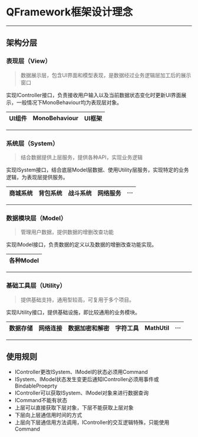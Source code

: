 # QFramework框架设计理念
---
## 架构分层
### 表现层（View）

>数据展示层，包含UI界面和模型表现，是数据经过业务逻辑层加工后的展示窗口

实现IController接口，负责接收用户输入以及当前数据状态变化时更新UI界面展示，一般情况下MonoBehaviour均为表现层对象。

| UI组件 | MonoBehaviour | UI框架 |
| :----: | :-----------: | :----: |
---
### 系统层（System）

>结合数据提供上层服务，提供各种API，实现业务逻辑

实现ISystem接口，结合底层Model层数据、使用Utility层服务，实现特定的业务逻辑，为表现层提供服务。

| 商城系统 | 背包系统 | 战斗系统 | 网络服务 |  ···  |
| :------: | :------: | :------: | :------: | :---: |
---
### 数据模块层（Model）

>管理用户数据，提供数据的增删改查功能

实现IModel接口，负责数据的定义以及数据的增删改查功能实现。

| 各种Model |
| :-------: |
---
### 基础工具层（Utility）

>提供基础支持，通用型较高，可复用于多个项目。

实现IUtility接口，提供基础设施，即比较通用的业务模块。

| 数据存储 | 网络连接 | 数据加密和解密 | 字符工具 | MathUtil |  ···  |
| :------: | :------: | :------------: | :------: | :------: | :---: |
---

## 使用规则
* IController更改ISystem、IModel的状态必须用Command
* ISystem、IModel状态发生变更后通知IController必须用事件或BindableProeprty
* IController可以获取ISystem、IModel对象来进行数据查询
* ICommand不能有状态
* 上层可以直接获取下层对象，下层不能获取上层对象
* 下层向上层通信用时间的方式
* 上层向下层通信用方法调用，IController的交互逻辑特殊，只能使用Command


